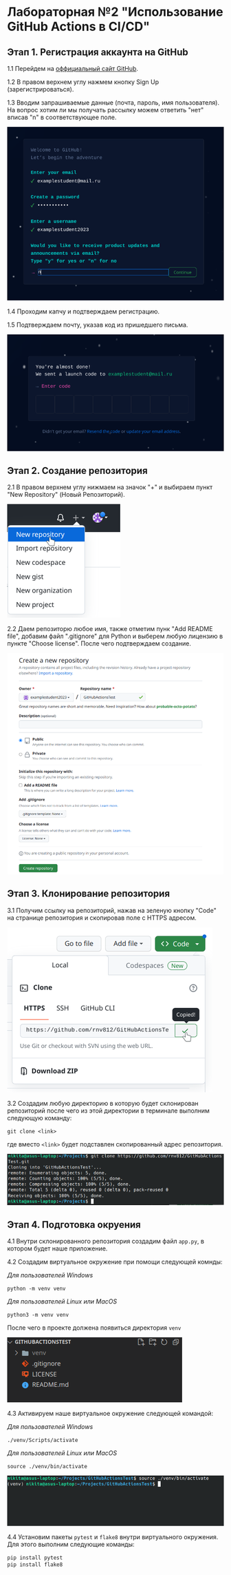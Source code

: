 # Лабораторная №2 "Использование GitHub Actions в CI/CD"

## Этап 1. Регистрация аккаунта на GitHub
1.1 Перейдем на [оффициальный сайт GitHub](https://github.com/).

1.2 В правом верхнем углу нажмем кнопку Sign Up (зарегистрироваться).

1.3 Вводим запрашиваемые данные (почта, пароль, имя пользователя). На вопрос хотим ли мы получать рассылку можем ответить "нет" вписав "n" в соответствующее поле.

![](./media/registration.png)

1.4 Проходим капчу и подтверждаем регистрацию.

1.5 Подтверждаем почту, указав код из пришедшего письма.

![](./media/email-verification.png)

## Этап 2. Создание репозитория
2.1 В правом верхнем углу нижмаем на значок "+" и выбираем пункт "New Repository" (Новый Репозиторий).

![](./media/new-repository.png)

2.2 Даем репозиторю любое имя, также отметим пунк "Add README file", добавим файл ".gitignore" для Python и выберем любую лицензию в пункте "Choose license". После чего подтверждаем создание.

![](./media/new-repository-options.png)

## Этап 3. Клонирование репозитория

3.1 Получим ссылку на репозиторий, нажав на зеленую кнопку "Code" на странице репозитория и скопировав поле с HTTPS адресом.

![](./media/copy-repo-link.png)

3.2 Создадим любую директорию в которую будет склонирован репозиторий после чего из этой директории в терминале выполним следующую команду:

```
git clone <link>
```

где вместо `<link>` будет подставлен скопированный адрес репозитория.

![](./media/git-clone.png)

## Этап 4. Подготовка окруения
4.1 Внутри склонированного репозитория создадим файл `app.py`, в котором будет наше приложение.

4.2 Создадим виртуальное окружение при помощи следующей комнды:

_Для пользователей Windows_
```
python -m venv venv
```

_Для пользователей Linux или MacOS_
```
python3 -m venv venv
```

После чего в проекте должена появиться директория `venv`

![](./media/venv-presence.png)

4.3 Активируем наше виртуальное окружение следующей командой:

_Для пользователей Windows_
```
./venv/Scripts/activate
```

_Для пользователей Linux или MacOS_
```
source ./venv/bin/activate
```

![](./media/activate-venv.png)

4.4 Установим пакеты `pytest` и `flake8` внутри виртуального окружения. Для этого выполним следующие команды:
```
pip install pytest
pip install flake8
```




